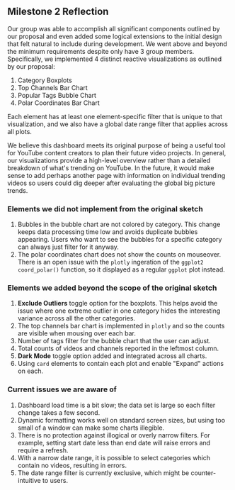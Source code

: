 ## Milestone 2 Reflection
Our group was able to accomplish all significant components outlined by our proposal and even added some logical extensions to the initial design that felt natural to include during development. We went above and beyond the minimum requirements despite only have 3 group members. Specifically, we implemented 4 distinct reactive visualizations as outlined by our proposal:
1. Category Boxplots
2. Top Channels Bar Chart
3. Popular Tags Bubble Chart
4. Polar Coordinates Bar Chart

Each element has at least one element-specific filter that is unique to that visualization, and we also have a global date range filter that applies across all plots.

We believe this dashboard meets its original purpose of being a useful tool for YouTube content creators to plan their future video projects. In general, our visualizations provide a high-level overview rather than a detailed breakdown of what's trending on YouTube. In the future, it would make sense to add perhaps another page with information on individual trending videos so users could dig deeper after evaluating the global big picture trends.

### Elements we did not implement from the original sketch
1. Bubbles in the bubble chart are not colored by category. This change keeps data processing time low and avoids duplicate bubbles appearing. Users who want to see the bubbles for a specific category can always just filter for it anyway.
2. The polar coordinates chart does not show the counts on mouseover. There is an open issue with the `plotly` ingeration of the `ggplot2` `coord_polar()` function, so it displayed as a regular `ggplot` plot instead.

### Elements we added beyond the scope of the original sketch
1. **Exclude Outliers** toggle option for the boxplots. This helps avoid the issue where one extreme outlier in one category hides the interesting variance across all the other categories.
2. The top channels bar chart is implemented in `plotly` and so the counts are visible when mousing over each bar.
3. Number of tags filter for the bubble chart that the user can adjust.
4. Total counts of videos and channels reported in the leftmost column.
5. **Dark Mode** toggle option added and integrated across all charts.
6. Using `card` elements to contain each plot and enable "Expand" actions on each.

### Current issues we are aware of
1. Dashboard load time is a bit slow; the data set is large so each filter change takes a few second.
2. Dynamic formatting works well on standard screen sizes, but using too small of a window can make some charts illegible.
3. There is no protection against illogical or overly narrow filters. For example, setting start date less than end date will raise errors and require a refresh.
4. With a narrow date range, it is possible to select categories which contain no videos, resulting in errors.
5. The date range filter is currently exclusive, which might be counter-intuitive to users.